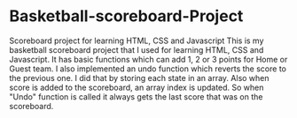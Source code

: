 # Basketball-scoreboard-Project
Scoreboard project for learning HTML, CSS and Javascript
This is my basketball scoreboard project that I used for learning HTML, CSS and Javascript. It has basic functions which can add 1, 2 or 3 points for Home or Guest team. I also implemented an undo function which reverts the score to the previous one. I did that by storing each state in an array. Also when score is added to the scoreboard, an array index is updated. So when "Undo" function is called it always gets the last score that was on the scoreboard. 
